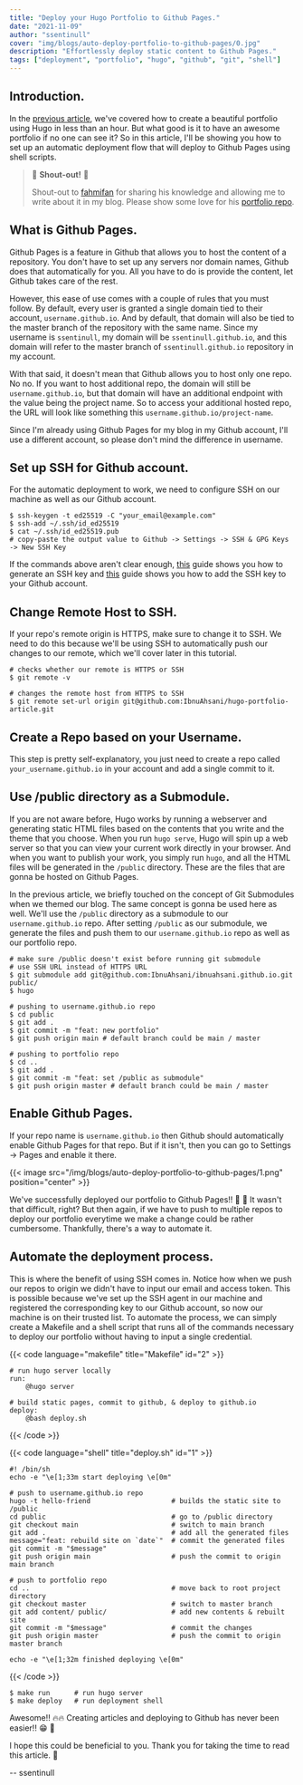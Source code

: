 ```yaml
---
title: "Deploy your Hugo Portfolio to Github Pages."
date: "2021-11-09"
author: "ssentinull"
cover: "img/blogs/auto-deploy-portfolio-to-github-pages/0.jpg"
description: "Effortlessly deploy static content to Github Pages."
tags: ["deployment", "portfolio", "hugo", "github", "git", "shell"]
---
```


## Introduction.

In the [previous article](/blogs/create-a-portfolio-using-hugo), we've covered how to create a beautiful portfolio using Hugo in less than an hour. But what good is it to have an awesome portfolio if no one can see it? So in this article, I'll be showing you how to set up an automatic deployment flow that will deploy to Github Pages using shell scripts.

> :mega: **Shout-out!** :mega:
>
> Shout-out to [fahmifan](https://github.com/fahmifan) for sharing his knowledge and allowing me to write about it in my blog. Please show some love for his [portfolio repo](https://github.com/fahmifan/hugo-blog).

## What is Github Pages.

Github Pages is a feature in Github that allows you to host the content of a repository. You don't have to set up any servers nor domain names, Github does that automatically for you. All you have to do is provide the content, let Github takes care of the rest.

However, this ease of use comes with a couple of rules that you must follow. By default, every user is granted a single domain tied to their account, `username.github.io`. And by default, that domain will also be tied to the master branch of the repository with the same name. Since my username is `ssentinull`, my domain will be `ssentinull.github.io`, and this domain will refer to the master branch of `ssentinull.github.io` repository in my account.

With that said, it doesn't mean that Github allows you to host only one repo. No no. If you want to host additional repo, the domain will still be `username.github.io`, but that domain will have an additional endpoint with the value being the project name. So to access your additional hosted repo, the URL will look like something this `username.github.io/project-name`.

Since I'm already using Github Pages for my blog in my Github account, I'll use a different account, so please don't mind the difference in username.

## Set up SSH for Github account.

For the automatic deployment to work, we need to configure SSH on our machine as well as our Github account.

```shell
$ ssh-keygen -t ed25519 -C "your_email@example.com"
$ ssh-add ~/.ssh/id_ed25519
$ cat ~/.ssh/id_ed25519.pub
# copy-paste the output value to Github -> Settings -> SSH & GPG Keys -> New SSH Key
```

If the commands above aren't clear enough, [this](https://docs.github.com/en/authentication/connecting-to-github-with-ssh/generating-a-new-ssh-key-and-adding-it-to-the-ssh-agent) guide shows you how to generate an SSH key and [this](https://docs.github.com/en/authentication/connecting-to-github-with-ssh/adding-a-new-ssh-key-to-your-github-account) guide shows you how to add the SSH key to your Github account.

## Change Remote Host to SSH.

If your repo's remote origin is HTTPS, make sure to change it to SSH. We need to do this because we'll be using SSH to automatically push our changes to our remote, which we'll cover later in this tutorial.

```shell
# checks whether our remote is HTTPS or SSH
$ git remote -v

# changes the remote host from HTTPS to SSH
$ git remote set-url origin git@github.com:IbnuAhsani/hugo-portfolio-article.git
```

## Create a Repo based on your Username.

This step is pretty self-explanatory, you just need to create a repo called `your_username.github.io` in your account and add a single commit to it.

## Use /public directory as a Submodule.

If you are not aware before, Hugo works by running a webserver and generating static HTML files based on the contents that you write and the theme that you choose. When you run `hugo serve`, Hugo will spin up a web server so that you can view your current work directly in your browser. And when you want to publish your work, you simply run `hugo`, and all the HTML files will be generated in the `/public` directory. These are the files that are gonna be hosted on Github Pages.

In the previous article, we briefly touched on the concept of Git Submodules when we themed our blog. The same concept is gonna be used here as well. We'll use the `/public` directory as a submodule to our `username.github.io` repo. After setting `/public` as our submodule, we generate the files and push them to our `username.github.io` repo as well as our portfolio repo.

```shell
# make sure /public doesn't exist before running git submodule
# use SSH URL instead of HTTPS URL
$ git submodule add git@github.com:IbnuAhsani/ibnuahsani.github.io.git public/
$ hugo

# pushing to username.github.io repo
$ cd public
$ git add .
$ git commit -m "feat: new portfolio"
$ git push origin main # default branch could be main / master

# pushing to portfolio repo
$ cd ..
$ git add .
$ git commit -m "feat: set /public as submodule"
$ git push origin master # default branch could be main / master
```

## Enable Github Pages.

If your repo name is `username.github.io` then Github should automatically enable Github Pages for that repo. But if it isn't, then you can go to Settings -> Pages and enable it there.

{{< image src="/img/blogs/auto-deploy-portfolio-to-github-pages/1.png" position="center" >}}

We've successfully deployed our portfolio to Github Pages!! :tada: :confetti_ball: It wasn't that difficult, right? But then again, if we have to push to multiple repos to deploy our portfolio everytime we make a change could be rather cumbersome. Thankfully, there's a way to automate it.

## Automate the deployment process.

This is where the benefit of using SSH comes in. Notice how when we push our repos to origin we didn't have to input our email and access token. This is possible because we've set up the SSH agent in our machine and registered the corresponding key to our Github account, so now our machine is on their trusted list. To automate the process, we can simply create a Makefile and a shell script that runs all of the commands necessary to deploy our portfolio without having to input a single credential.

{{< code language="makefile" title="Makefile" id="2" >}}

    # run hugo server locally
    run:
        @hugo server

    # build static pages, commit to github, & deploy to github.io
    deploy:
        @bash deploy.sh

{{< /code >}}

{{< code language="shell" title="deploy.sh" id="1" >}}

    #! /bin/sh
    echo -e "\e[1;33m start deploying \e[0m"

    # push to username.github.io repo
    hugo -t hello-friend                    # builds the static site to /public
    cd public                               # go to /public directory
    git checkout main                       # switch to main branch
    git add .                               # add all the generated files
    message="feat: rebuild site on `date`"  # commit the generated files
    git commit -m "$message"
    git push origin main                    # push the commit to origin main branch

    # push to portfolio repo
    cd ..                                   # move back to root project directory
    git checkout master                     # switch to master branch
    git add content/ public/                # add new contents & rebuilt site
    git commit -m "$message"                # commit the changes
    git push origin master                  # push the commit to origin master branch

    echo -e "\e[1;32m finished deploying \e[0m"

{{< /code >}}

```shell
$ make run      # run hugo server
$ make deploy   # run deployment shell
```

Awesome!! :fire::fire: Creating articles and deploying to Github has never been easier!! :grin: :beers:

I hope this could be beneficial to you. Thank you for taking the time to read this article. :pray:

-- ssentinull
